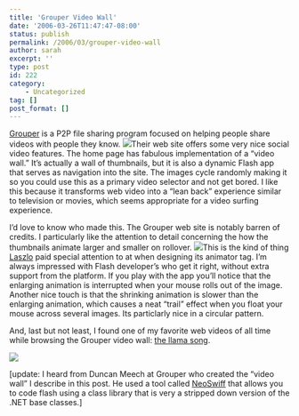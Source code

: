 ```yaml
---
title: 'Grouper Video Wall'
date: '2006-03-26T11:47:47-08:00'
status: publish
permalink: /2006/03/grouper-video-wall
author: sarah
excerpt: ''
type: post
id: 222
category:
    - Uncategorized
tag: []
post_format: []
---
```

[Grouper](http://www.grouper.com/) is a P2P file sharing program focused on helping people share videos with people they know. ![](https://www.ultrasaurus.com/images/blog/grouper/grouper-small.jpg)Their web site offers some very nice social video features. The home page has fabulous implementation of a “video wall.” It’s actually a wall of thumbnails, but it is also a dynamic Flash app that serves as navigation into the site. The images cycle randomly making it so you could use this as a primary video selector and not get bored. I like this because it transforms web video into a “lean back” experience similar to television or movies, which seems appropriate for a video surfing experience.

I’d love to know who made this. The Grouper web site is notably barren of credits. I particularly like the attention to detail concerning the how the thumbnails animate larger and smaller on rollover. ![](https://www.ultrasaurus.com/images/blog/grouper/rollover-detail.jpg)This is the kind of thing [Laszlo](http://www.laszlosystems.com) paid special attention to at when designing its animator tag. I’m always impressed with Flash developer’s who get it right, without extra support from the platform. If you play with the app you’ll notice that the enlarging animation is interrupted when your mouse rolls out of the image. Another nice touch is that the shrinking animation is slower than the enlarging animation, which causes a neat “trail” effect when you float your mouse across several images. Its particlarly nice in a circular pattern.

And, last but not least, I found one of my favorite web videos of all time while browsing the Grouper video wall: [the llama song](http://grouper.com/GlobalMedia/MediaDetails.aspx?id=584978&st=0&s=7&q=llama).

[![](http://media02.grouper.com/2/t7/8e/yqhh_qb_tnm.jpg)](http://grouper.com/GlobalMedia/MediaDetails.aspx?id=584978&st=0&s=7&q=llama)

\[update: I heard from Duncan Meech at Grouper who created the “video wall” I describe in this post. He used a tool called [NeoSwiff](http://www.globfx.com/products/neoswiff/) that allows you to code flash using a class library that is very a stripped down version of the .NET base classes.\]